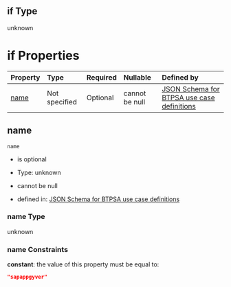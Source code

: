 ## if Type

unknown

# if Properties

| Property      | Type          | Required | Nullable       | Defined by                                                                                                                                                                                                        |
| :------------ | :------------ | :------- | :------------- | :---------------------------------------------------------------------------------------------------------------------------------------------------------------------------------------------------------------- |
| [name](#name) | Not specified | Optional | cannot be null | [JSON Schema for BTPSA use case definitions](btpsa-usecase-properties-services-items-allof-2-then-allof-44-if-properties-name.md "undefined#/properties/services/items/allOf/2/then/allOf/44/if/properties/name") |

## name



`name`

*   is optional

*   Type: unknown

*   cannot be null

*   defined in: [JSON Schema for BTPSA use case definitions](btpsa-usecase-properties-services-items-allof-2-then-allof-44-if-properties-name.md "undefined#/properties/services/items/allOf/2/then/allOf/44/if/properties/name")

### name Type

unknown

### name Constraints

**constant**: the value of this property must be equal to:

```json
"sapappgyver"
```
